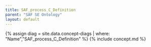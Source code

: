 ```yaml
---
title: SAF_process_C_Definition
parent: "SAF SE Ontology"
layout: default
---
```

{% assign diag = site.data.concept-diags | where: "Name","SAF_process_C_Definition" %}
{% include concept.md %}